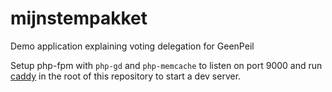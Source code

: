 # mijnstempakket
Demo application explaining voting delegation for GeenPeil


Setup php-fpm with `php-gd` and `php-memcache` to listen on port 9000 and run [caddy](https://caddyserver.com) in the root of this repository to start a dev server.
